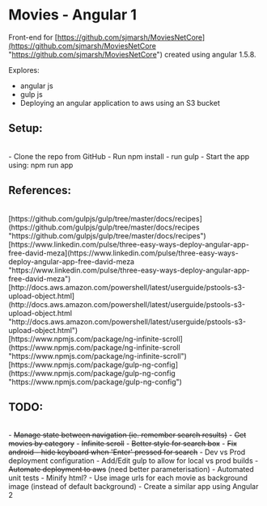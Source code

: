 # Movies - Angular 1 #

Front-end for [https://github.com/sjmarsh/MoviesNetCore](https://github.com/sjmarsh/MoviesNetCore "https://github.com/sjmarsh/MoviesNetCore") created using angular 1.5.8. 

Explores:  
- angular js  
- gulp js  
- Deploying an angular application to aws using an S3 bucket  

## Setup: ##
</br>
- Clone the repo from GitHub  
- Run npm install  
- run gulp  
- Start the app using: npm run app


## References: ##
</br>
[https://github.com/gulpjs/gulp/tree/master/docs/recipes](https://github.com/gulpjs/gulp/tree/master/docs/recipes "https://github.com/gulpjs/gulp/tree/master/docs/recipes")
</br>
[https://www.linkedin.com/pulse/three-easy-ways-deploy-angular-app-free-david-meza](https://www.linkedin.com/pulse/three-easy-ways-deploy-angular-app-free-david-meza "https://www.linkedin.com/pulse/three-easy-ways-deploy-angular-app-free-david-meza")
</br>
[http://docs.aws.amazon.com/powershell/latest/userguide/pstools-s3-upload-object.html](http://docs.aws.amazon.com/powershell/latest/userguide/pstools-s3-upload-object.html "http://docs.aws.amazon.com/powershell/latest/userguide/pstools-s3-upload-object.html")
</br>
[https://www.npmjs.com/package/ng-infinite-scroll](https://www.npmjs.com/package/ng-infinite-scroll "https://www.npmjs.com/package/ng-infinite-scroll")
</br>
[https://www.npmjs.com/package/gulp-ng-config](https://www.npmjs.com/package/gulp-ng-config "https://www.npmjs.com/package/gulp-ng-config")

## TODO: ##
</br>
- <del>Manage state between navigation (ie. remember search results)</del>  
- <del>Get movies by category</del>  
- <del>Infinite scroll</del>  
- <del>Better style for search box</del>   
- <del>Fix android - hide keyboard when 'Enter' pressed for search</del>  
- Dev vs Prod deployment configuration  
- Add/Edit gulp to allow for local vs prod builds  
- <del>Automate deployment to aws</del> (need better parameterisation)  
- Automated unit tests  
- Minify html?  
- Use image urls for each movie as background image (instead of default background)  
- Create a similar app using Angular 2  